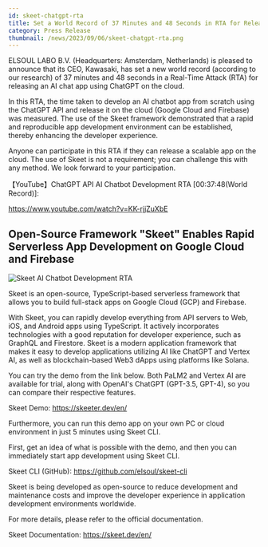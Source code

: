 ```yaml
---
id: skeet-chatgpt-rta
title: Set a World Record of 37 Minutes and 48 Seconds in RTA for Releasing an AI Chat App Using ChatGPT on the Cloud
category: Press Release
thumbnail: /news/2023/09/06/skeet-chatgpt-rta.png
---
```


ELSOUL LABO B.V. (Headquarters: Amsterdam, Netherlands) is pleased to announce
that its CEO, Kawasaki, has set a new world record (according to our research)
of 37 minutes and 48 seconds in a Real-Time Attack (RTA) for releasing an AI
chat app using ChatGPT on the cloud.

In this RTA, the time taken to develop an AI chatbot app from scratch using the
ChatGPT API and release it on the cloud (Google Cloud and Firebase) was
measured. The use of the Skeet framework demonstrated that a rapid and
reproducible app development environment can be established, thereby enhancing
the developer experience.

Anyone can participate in this RTA if they can release a scalable app on the
cloud. The use of Skeet is not a requirement; you can challenge this with any
method. We look forward to your participation.

【YouTube】ChatGPT API AI Chatbot Development RTA [00:37:48(World Record)]:

https://www.youtube.com/watch?v=KK-rjjZuXbE

## Open-Source Framework "Skeet" Enables Rapid Serverless App Development on Google Cloud and Firebase

![Skeet AI Chatbot Development RTA](/news/2023/09/06/skeet-chatgpt-rta-start.jpg)

Skeet is an open-source, TypeScript-based serverless framework that allows you
to build full-stack apps on Google Cloud (GCP) and Firebase.

With Skeet, you can rapidly develop everything from API servers to Web, iOS, and
Android apps using TypeScript. It actively incorporates technologies with a good
reputation for developer experience, such as GraphQL and Firestore. Skeet is a
modern application framework that makes it easy to develop applications
utilizing AI like ChatGPT and Vertex AI, as well as blockchain-based Web3 dApps
using platforms like Solana.

You can try the demo from the link below. Both PaLM2 and Vertex AI are available
for trial, along with OpenAI's ChatGPT (GPT-3.5, GPT-4), so you can compare
their respective features.

Skeet Demo: https://skeeter.dev/en/

Furthermore, you can run this demo app on your own PC or cloud environment in
just 5 minutes using Skeet CLI.

First, get an idea of what is possible with the demo, and then you can
immediately start app development using Skeet CLI.

Skeet CLI (GitHub): https://github.com/elsoul/skeet-cli

Skeet is being developed as open-source to reduce development and maintenance
costs and improve the developer experience in application development
environments worldwide.

For more details, please refer to the official documentation.

Skeet Documentation: https://skeet.dev/en/
